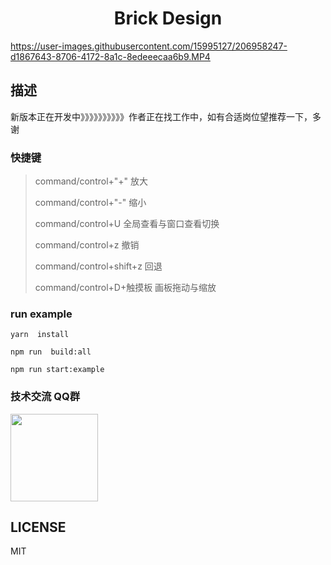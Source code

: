 <h1 align='center'>Brick Design</h1>



https://user-images.githubusercontent.com/15995127/206958247-d1867643-8706-4172-8a1c-8edeeecaa6b9.MP4




## 描述
新版本正在开发中》》》》》》》》》》作者正在找工作中，如有合适岗位望推荐一下，多谢

### 快捷键
>command/control+"+"    放大
>
>command/control+"-"    缩小
>
>command/control+U      全局查看与窗口查看切换
>
>command/control+z      撤销
>
>command/control+shift+z    回退
>
>command/control+D+触摸板    画板拖动与缩放

### run example

```
yarn  install

npm run  build:all

npm run start:example
```

### 技术交流 QQ群

 <img src="https://user-images.githubusercontent.com/15995127/112433279-fb821700-8d7c-11eb-9b86-da2b0f317b1f.jpeg" width="140" />


## LICENSE

MIT
